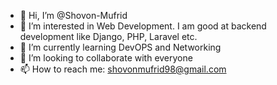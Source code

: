 - 👋 Hi, I’m @Shovon-Mufrid
- 👀 I’m interested in Web Development. I am good at backend development like Django, PHP, Laravel etc.
- 🌱 I’m currently learning DevOPS and Networking
- 💞️ I’m looking to collaborate with everyone
- 📫 How to reach me: shovonmufrid98@gmail.com

<!---
Shovon-Mufrid/Shovon-Mufrid is a ✨ special ✨ repository because its `README.md` (this file) appears on your GitHub profile.
You can click the Preview link to take a look at your changes.
--->
